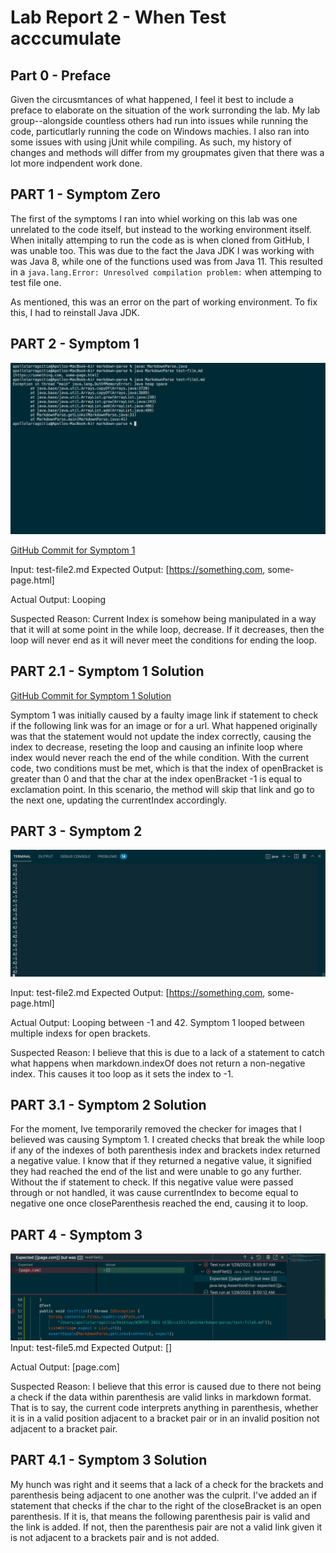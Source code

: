 # Lab Report 2 - When Test acccumulate

## Part  0  - Preface

Given the circusmtances of what happened, I feel it best to include a preface to elaborate on the situation of the work surronding the lab. My lab group--alongside countless others had run into issues while running the code, particutlarly running the code on Windows machies. I also ran into some issues with using jUnit while compiling. As such, my history of changes and methods will differ from my groupmates given that there was a lot more indpendent work done.

## PART 1 - Symptom Zero
The first of the symptoms I ran into whiel working on this lab was one unrelated to the code itself, but instead to the working environment itself. When initally attemping to run the code as is when cloned from GitHub, I was unable too. This was due to the fact the Java JDK I was working with was Java 8, while one of the functions used was from Java 11. This resulted in a `java.lang.Error: Unresolved compilation problem:` when attemping to test file one.

As mentioned, this was an error on the part of working environment. To fix this, I had to reinstall Java JDK.

## PART 2 - Symptom 1

![image](lab-report-2-images/symptom1.png)


[GitHub Commit for Symptom 1]()

Input: test-file2.md
Expected Output: [https://something.com, some-page.html]

Actual Output: Looping

Suspected Reason: Current Index is somehow being manipulated in a way that it will at some point in the while loop, decrease. If it decreases, then the loop will never end as it will never meet the conditions for ending the loop.

## PART 2.1 - Symptom 1 Solution
[GitHub Commit for Symptom 1 Solution]()

Symptom 1 was initially caused by a faulty image link if statement to check if the following link was for an image or for a url. What happened originally was that the statement would not update the index correctly, causing the index to decrease, reseting the loop and causing an infinite loop where index would never reach the end of the while condition. With the current code, two conditions must be met, which is that the index of openBracket is greater than 0 and that the char at the index openBracket -1 is equal to exclamation point. In this scenario, the method will skip that link and go to the next one, updating the currentIndex accordingly.

## PART 3 - Symptom 2
![image](lab-report-2-images/symptom2.png)

Input: test-file2.md
Expected Output: [https://something.com, some-page.html]

Actual Output: Looping between -1 and 42. Symptom 1 looped between multiple indexs for open brackets.

Suspected Reason: I believe that this is due to a lack of a statement to catch what happens when markdown.indexOf does not return a non-negative index. This causes it too loop as it sets the index to -1. 

## PART 3.1 - Symptom 2 Solution

For the moment, Ive temporarily removed the checker for images that I believed was causing Symptom 1. I created checks that break the while loop if any of the indexes of both parenthesis index and brackets index returned a negative value. I know that if they returned a negative value, it signified they had reached the end of the list and were unable to go any further. Without the if statement to check. If this negative value were passed through or not handled, it was cause currentIndex to become equal to negative one once closeParenthesis reached the end, causing it to loop.

## PART 4 - Symptom 3
![image](lab-report-2-images/symptom3.png)
Input: test-file5.md
Expected Output: []

Actual Output: [page.com]

Suspected Reason: I believe that this error is caused due to there not being a check if the data within parenthesis are valid links in markdown format. That is to say, the current code interprets anything in parenthesis, whether it is in a valid position adjacent to a bracket pair or in an invalid position not adjacent to a bracket pair.

## PART 4.1 - Symptom 3 Solution

My hunch was right and it seems that a lack of a check for the brackets and parenthesis being adjacent to one another was the culprit. I've added an if statement that checks if the char to the right of the closeBracket is an open parenthesis. If it is, that means the following parenthesis pair is valid and the link is added. If not, then the parenthesis pair are not a valid link given it is not adjacent to a brackets pair and is not added.